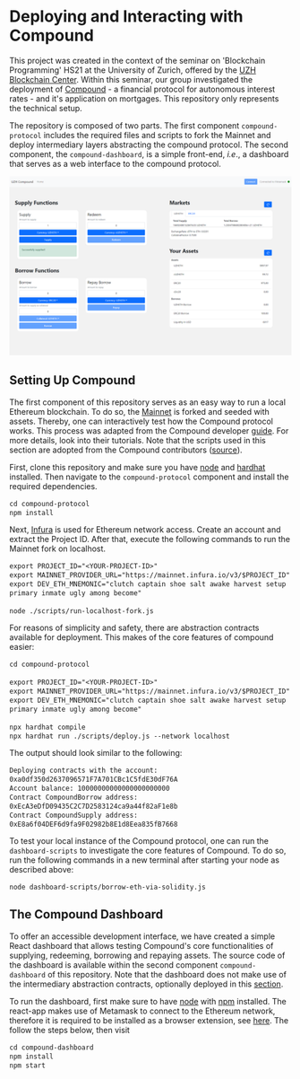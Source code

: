 # Deploying and Interacting with Compound
This project was created in the context of the seminar on 'Blockchain Programming' HS21 at the University of Zurich, offered by the [UZH Blockchain Center](https://www.blockchain.uzh.ch/).  Within this seminar, our group investigated the deployment of [Compound](https://compound.finance/) - a financial protocol for autonomous interest rates - and it's application on mortgages. This repository only represents the technical setup.

The repository  is composed of two parts. The first component `compound-protocol` includes the required files and scripts to fork the Mainnet and deploy intermediary layers abstracting the compound protocol. The second component, the `compound-dashboard`, is a simple front-end, *i.e*., a dashboard that serves as a web interface to the compound protocol.

![Dashboard Interface](resources/dashboard-interface.png)

## Setting Up Compound
The first component of this repository serves as an easy way to run a local Ethereum blockchain. To do so, the [Mainnet](https://ethereum.org/en/developers/docs/networks/)  is forked and seeded with assets. Thereby, one can interactively test how the Compound protocol works. This process was adapted from the Compound developer [guide](https://compound.finance/docs). For more details, look into their tutorials. Note that the scripts used in this section are adopted from the Compound contributors ([source](https://github.com/compound-developers/)).

First, clone this repository and make sure you have [node](https://docs.npmjs.com/downloading-and-installing-node-js-and-npm) and [hardhat](https://hardhat.org/getting-started/) installed. Then navigate to the `compound-protocol` component and install the required dependencies.

```console
cd compound-protocol
npm install
```
Next, [Infura](https://blog.infura.io/getting-started-with-infura-28e41844cc89/) is used for Ethereum network access. Create an account and extract the Project ID. After that, execute the following commands to run the Mainnet fork on localhost.

```console
export PROJECT_ID="<YOUR-PROJECT-ID>" 
export MAINNET_PROVIDER_URL="https://mainnet.infura.io/v3/$PROJECT_ID" 
export DEV_ETH_MNEMONIC="clutch captain shoe salt awake harvest setup primary inmate ugly among become"

node ./scripts/run-localhost-fork.js
```

For reasons of simplicity and safety, there are abstraction contracts available for deployment. This makes of the core features of compound easier:

```console
cd compound-protocol

export PROJECT_ID="<YOUR-PROJECT-ID>" 
export MAINNET_PROVIDER_URL="https://mainnet.infura.io/v3/$PROJECT_ID" 
export DEV_ETH_MNEMONIC="clutch captain shoe salt awake harvest setup primary inmate ugly among become"

npx hardhat compile 
npx hardhat run ./scripts/deploy.js --network localhost
```
The output should look similar to the following:

```console
Deploying contracts with the account: 0xa0df350d2637096571F7A701CBc1C5fdE30dF76A
Account balance: 10000000000000000000000
Contract CompoundBorrow address: 0xEcA3eDfD09435C2C7D2583124ca9a44f82aF1e8b
Contract CompoundSupply address: 0xE8a6f04DEF6d9fa9F02982b8E1d8Eea835fB7668
```

To test your local instance of the Compound protocol, one can run the `dashboard-scripts` to investigate the core features of Compound. To do so, run the following commands in a new terminal after starting your node as described above:

```console
node dashboard-scripts/borrow-eth-via-solidity.js
```

## The Compound Dashboard
To offer an accessible development interface, we have created a simple React dashboard that allows testing Compound's core functionalities of supplying, redeeming, borrowing and repaying assets. The source code of the dashboard is available within the second component `compound-dashboard` of this repository. Note that the dashboard does not make use of the intermediary abstraction contracts, optionally deployed in this [section](#setting-up-compound).

To run the dashboard, first make sure to have [node](https://docs.npmjs.com/downloading-and-installing-node-js-and-npm) with [npm](https://www.npmjs.com/) installed. The react-app makes use of Metamask to connect to the Ethereum network, therefore it is required to be installed as a browser extension, see [here](https://metamask.io/).  The follow the steps below, then visit 

```console
cd compound-dashboard
npm install
npm start
```
